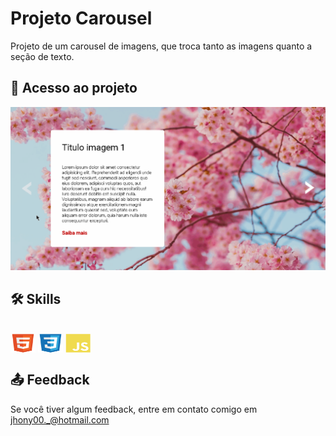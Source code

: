 # Projeto Carousel
Projeto de um carousel de imagens, que troca tanto as imagens quanto a seção de texto.


## 🔗 Acesso ao projeto
[<img src="src/image/projeto-carousel.gif">](https://jhonyfreitasdev.github.io/projeto-carousel/)


## 🛠 Skills
<div style="display: inline_block"><br>
  <img align="center" alt="HTML" height="30" width="40" src="https://raw.githubusercontent.com/devicons/devicon/master/icons/html5/html5-original.svg">
  <img align="center" alt="CSS" height="30" width="40" src="https://raw.githubusercontent.com/devicons/devicon/master/icons/css3/css3-original.svg">
  <img align="center" alt="Js" height="30" width="40" src="https://raw.githubusercontent.com/devicons/devicon/master/icons/javascript/javascript-plain.svg">
</div>


## 📤 Feedback
Se você tiver algum feedback, entre em contato comigo em jhony00._@hotmail.com
